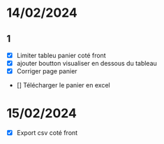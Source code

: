 # 14/02/2024
## 1
- [x] Limiter tableu panier coté front
- [x] ajouter boutton visualiser en dessous du tableau
- [x] Corriger page panier
- [] Télécharger le panier en excel 

# 15/02/2024
- [x] Export csv coté front